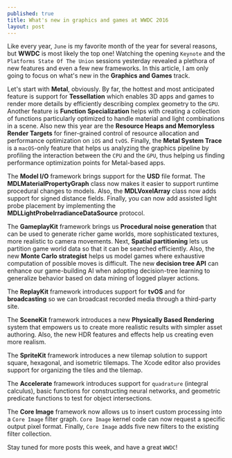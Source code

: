 ```yaml
---
published: true
title: What's new in graphics and games at WWDC 2016
layout: post
---
```

Like every year, `June` is my favorite month of the year for several reasons, but __WWDC__ is most likely the top one! Watching the opening `Keynote` and the `Platforms State Of The Union` sessions yesterday revealed a plethora of new features and even a few new frameworks. In this article, I am only going to focus on what's new in the __Graphics and Games__ track.

Let's start with __Metal__, obviously. By far, the hottest and most anticipated feature is support for __Tessellation__ which enables 3D apps and games to render more details by efficiently describing complex geometry to the `GPU`. Another feature is __Function Specialization__ helps with creating a collection of functions particularly optimized to handle material and light combinations in a scene. Also new this year are the __Resource Heaps and Memoryless Render Targets__ for finer-grained control of resource allocation and performance optimization on `iOS` and `tvOS`. Finally, the __Metal System Trace__ is a `macOS`-only feature that helps us analyzing the graphics pipeline by profiling the interaction between the `CPU` and the `GPU`, thus helping us finding performance optimization points for Metal-based apps.

The __Model I/O__ framework brings support for the __USD__ file format. The __MDLMaterialPropertyGraph__ class now makes it easier to support runtime procedural changes to models. Also, the __MDLVoxelArray__ class now adds support for signed distance fields. Finally, you can now add assisted light probe placement by implementing the __MDLLightProbeIrradianceDataSource__ protocol.

The __GameplayKit__ framework brings us __Procedural noise generation__ that can be used to generate richer game worlds, more sophisticated textures, more realistic to camera movements. Next,
__Spatial partitioning__ lets us partition game world data so that it can be searched efficiently. Also, the new __Monte Carlo strategist__ helps us model games where exhaustive computation of possible moves is difficult. The new __decision tree API__ can enhance our game-building AI when adopting decision-tree learning to generalize behavior based on data mining of logged player actions. 

The __ReplayKit__ framework introduces support for __tvOS__ and for __broadcasting__ so we can broadcast recorded media through a third-party site. 

The __SceneKit__ framework introduces a new __Physically Based Rendering__ system that empowers us to create more realistic results with simpler asset authoring. Also, the new HDR features and effects help us creating even more realism.

The __SpriteKit__ framework introduces a new tilemap solution to support square, hexagonal, and isometric tilemaps. The Xcode editor also provides support for organizing the tiles and the tilemap.

The __Accelerate__ framework introduces support for `quadrature` (integral calculus), basic functions for constructing neural networks, and geometric predicate functions to test for object intersections.

The __Core Image__ framework now allows us to insert custom processing into a `Core Image` filter graph. `Core Image` kernel code can now request a specific output pixel format. Finally, `Core Image` adds five new filters to the existing filter collection.

Stay tuned for more posts this week, and have a great `WWDC`!